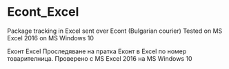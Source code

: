 # Econt_Excel
Package tracking in Excel sent over Econt (Bulgarian courier)
Tested on MS Excel 2016 on MS Windows 10 



Еконт Excel
Проследяване на пратка Еконт в Excel по номер товарителница.
Проверено с MS Excel 2016 на MS Windows 10 
